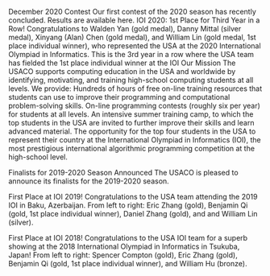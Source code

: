 December 2020 Contest
Our first contest of the 2020 season has recently concluded. Results are available here.
IOI 2020: 1st Place for Third Year in a Row!
 Congratulations to Walden Yan (gold medal), Danny Mittal (silver medal), Xinyang (Alan) Chen (gold medal), and William Lin (gold medal, 1st place individual winner), who represented the USA at the 2020 International Olympiad in Informatics. This is the 3rd year in a row where the USA team has fielded the 1st place individual winner at the IOI
Our Mission
The USACO supports computing education in the USA and worldwide by identifying, motivating, and training high-school computing students at all levels. We provide:
Hundreds of hours of free on-line training resources that students can use to improve their programming and computational problem-solving skills.
On-line programming contests (roughly six per year) for students at all levels.
An intensive summer training camp, to which the top students in the USA are invited to further improve their skills and learn advanced material.
The opportunity for the top four students in the USA to represent their country at the International Olympiad in Informatics (IOI), the most prestigious international algorithmic programming competition at the high-school level.

Finalists for 2019-2020 Season Announced
The USACO is pleased to announce its finalists for the 2019-2020 season.

First Place at IOI 2019!
 Congratulations to the USA team attending the 2019 IOI in Baku, Azerbaijan. From left to right: Eric Zhang (gold), Benjamin Qi (gold, 1st place individual winner), Daniel Zhang (gold), and and William Lin (silver).
 
First Place at IOI 2018!
 Congratulations to the USA IOI team for a superb showing at the 2018 International Olympiad in Informatics in Tsukuba, Japan! From left to right: Spencer Compton (gold), Eric Zhang (gold), Benjamin Qi (gold, 1st place individual winner), and William Hu (bronze).
 >
 >>
 >>>
 >>>>
 >>>>>
